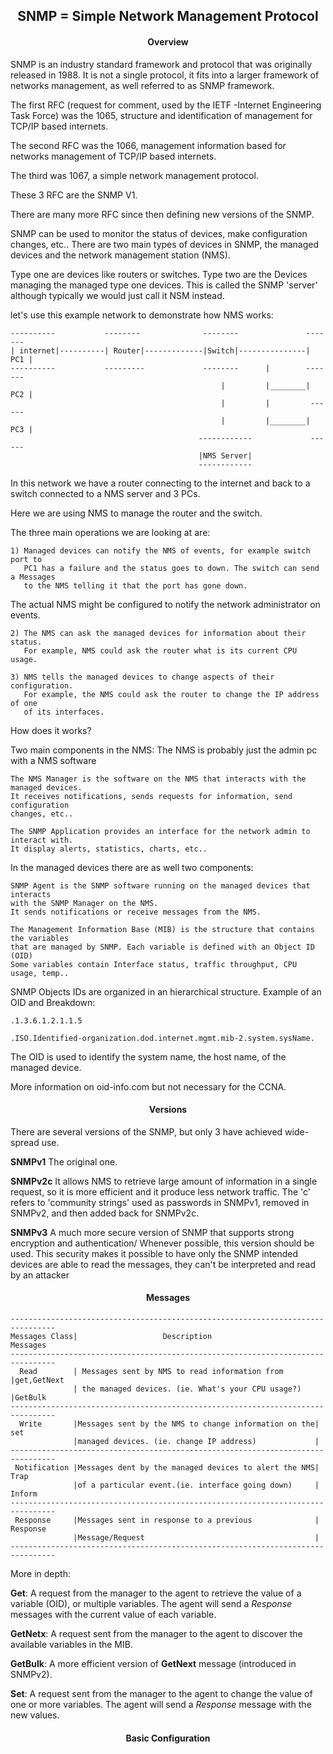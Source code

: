 <h2 align="center">SNMP = Simple Network Management Protocol</h2>

<h4 align="center">Overview</h4>

SNMP is an industry standard framework and protocol that was originally released
in 1988. It is not a single protocol, it fits into a larger framework of networks
management, as well referred to as SNMP framework.

The first RFC (request for comment, used by the IETF -Internet Engineering Task Force)
was the 1065, structure and identification of management for TCP/IP based internets.

The second RFC was the 1066, management information based for networks management
of TCP/IP based internets.

The third was 1067, a simple network management protocol.

These 3 RFC are the SNMP V1.

There are many more RFC since then defining new versions of the SNMP.

SNMP can be used to monitor the status of devices, make configuration changes, etc..
There are two main types of devices in SNMP, the managed devices and the network
management station (NMS).

Type one are devices like routers or switches.
Type two are the Devices managing the managed type one devices. This is called
the SNMP 'server' although typically we would just call it NSM instead.

let's use this example network to demonstrate how NMS works:

    ----------           --------              --------               -------
    | internet|----------| Router|-------------|Switch|---------------| PC1 |
    ----------           ---------             --------      |        -------
                                                   |         |________| PC2 |
                                                   |         |         ------
                                                   |         |________| PC3 |
                                              ------------             ------
                                              |NMS Server|
                                              ------------
In this network we have a router connecting to the internet and back to a switch
connected to a NMS server and 3 PCs.

Here we are using NMS to manage the router and the switch.

The three main operations we are looking at are:

    1) Managed devices can notify the NMS of events, for example switch port to
       PC1 has a failure and the status goes to down. The switch can send a Messages
       to the NMS telling it that the port has gone down.

The actual NMS might be configured to notify the network administrator on events.

    2) The NMS can ask the managed devices for information about their status.
       For example, NMS could ask the router what is its current CPU usage.   

    3) NMS tells the managed devices to change aspects of their configuration.
       For example, the NMS could ask the router to change the IP address of one
       of its interfaces.

How does it works?

Two main components in the NMS:
The NMS is probably just the admin pc with a NMS software

    The NMS Manager is the software on the NMS that interacts with the managed devices.
    It receives notifications, sends requests for information, send configuration
    changes, etc..

    The SNMP Application provides an interface for the network admin to interact with.
    It display alerts, statistics, charts, etc..

In the managed devices there are as well two components:

    SNMP Agent is the SNMP software running on the managed devices that interacts
    with the SNMP Manager on the NMS.
    It sends notifications or receive messages from the NMS.

    The Management Information Base (MIB) is the structure that contains the variables
    that are managed by SNMP. Each variable is defined with an Object ID (OID)
    Some variables contain Interface status, traffic throughput, CPU usage, temp..

SNMP Objects IDs are organized in an hierarchical structure.
Example of an OID and Breakdown:

    .1.3.6.1.2.1.1.5

    .ISO.Identified-organization.dod.internet.mgmt.mib-2.system.sysName.

The OID is used to identify the system name, the host name, of the managed device.

More information on oid-info.com but not necessary for the CCNA.


<h4 align="center">Versions</h4>

There are several versions of the SNMP, but only 3 have achieved wide-spread use.

<strong>SNMPv1</strong> The original one.

<strong>SNMPv2c</strong> It allows NMS to retrieve large amount of information in a single
request, so it is more efficient and it produce less network traffic.
The 'c' refers to 'community strings' used as passwords in SNMPv1, removed
in SNMPv2, and then added back for SNMPv2c.

<strong>SNMPv3</strong> A much more secure version of SNMP that supports strong encryption
and authentication/ Whenever possible, this version should be used.
This security makes it possible to have only the SNMP intended devices are able
to read the messages, they can't be interpreted and read by an attacker

<h4 align="center">Messages</h4>

    --------------------------------------------------------------------------------
    Messages Class|                   Description                         Messages
    --------------------------------------------------------------------------------
      Read        | Messages sent by NMS to read information from       |get,GetNext
                  | the managed devices. (ie. What's your CPU usage?)   |GetBulk
    --------------------------------------------------------------------------------
      Write       |Messages sent by the NMS to change information on the|  set
                  |managed devices. (ie. change IP address)             |
    --------------------------------------------------------------------------------
     Notification |Messages dent by the managed devices to alert the NMS|   Trap
                  |of a particular event.(ie. interface going down)     |  Inform
    --------------------------------------------------------------------------------
     Response     |Messages sent in response to a previous              | Response
                  |Message/Request                                      |
    --------------------------------------------------------------------------------

More in depth:

<strong>Get</strong>: A request from the manager to the agent to retrieve the value
of a variable (OID), or multiple variables. The agent will send a _Response_ messages
with the current value of each variable.

<strong>GetNetx</strong>: A request sent from the manager to the agent to discover
the available variables in the MIB.

<strong>GetBulk</strong>: A more efficient version of <strong>GetNext</strong>
message (introduced in SNMPv2).

<strong>Set</strong>: A request sent from the manager to the agent to change the
value of one or more variables. The agent will send a _Response_ message with
the new values.

<h4 align="center">Basic Configuration</h4>
